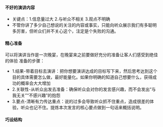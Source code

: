 #### 不好的演讲内容
* 关键点：1.信息量过大  2.与听众不相关  3.观点不明确
* 不管你讲了多少自己想说的关注的内容或事实，只能向听众展示我们有多聪明多厉害，但听众们并不关心这个，注定是个失败的沟通。

#### 精心准备
可以将演讲当作是一次晚宴，在晚宴来之前要做好充分的准备让客人们感受到绝佳的体验
准备的步骤：
* 1.结果-带着目标去演讲：把你想要演讲达成的目标写下来，然后思考达到这个目的具体需要怎么做，最好能量化。如果你明确的知道自己想要什么，获得成功的概率会大大增加
* 2.关联性-从听众出发去准备：确保听众会对你的发言感兴趣，而不会发出“与我无关”“不感兴趣”的抱怨
* 3.要点-清晰有力传达重点：说的过多会导致听众抓不住重点，造成很差的体验，听众也记不住。提炼本次发言的核心要点做到一句话来概括说明。

#### 巧设结构
